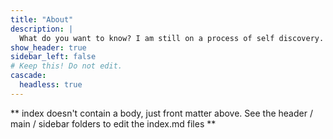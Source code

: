 ```yaml
---
title: "About"
description: |
  What do you want to know? I am still on a process of self discovery. Will report back when done
show_header: true
sidebar_left: false
# Keep this! Do not edit.
cascade:
  headless: true
---
```


** index doesn't contain a body, just front matter above.
See the header / main / sidebar folders to edit the index.md files **
